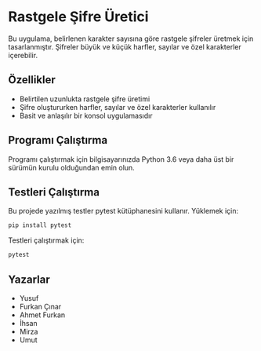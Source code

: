 # Rastgele Şifre Üretici

Bu uygulama, belirlenen karakter sayısına göre rastgele şifreler üretmek için tasarlanmıştır. Şifreler büyük ve küçük harfler, sayılar ve özel karakterler içerebilir.

## Özellikler

- Belirtilen uzunlukta rastgele şifre üretimi
- Şifre oluştururken harfler, sayılar ve özel karakterler kullanılır
- Basit ve anlaşılır bir konsol uygulamasıdır

## Programı Çalıştırma

Programı çalıştırmak için bilgisayarınızda Python 3.6 veya daha üst bir sürümün kurulu olduğundan emin olun.

## Testleri Çalıştırma

Bu projede yazılmış testler pytest kütüphanesini kullanır. Yüklemek için:

```bash
pip install pytest
```

Testleri çalıştırmak için:

```bash
pytest
```

## Yazarlar

- Yusuf
- Furkan Çınar
- Ahmet Furkan
- İhsan
- Mirza
- Umut
